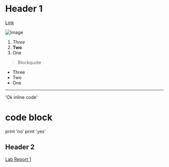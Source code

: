 # Header 1

[Link](https://erhuang623.github.io/cse15l-lab-reports/)

![Image](https://cdn.pixabay.com/photo/2015/04/23/22/00/tree-736885__480.jpg)
1. *Three*
2. **Two**
3. One

> Blockquote

* Three
* Two
* One

---

'Ok inline code'

# code block
print 'no'
print 'yes'


## Header 2
[Lab Report 1](https://erhuang623.github.io/cse15l-lab-reports/lab-report-1-week-2.html)
